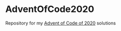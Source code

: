 # AdventOfCode2020
Repository for my [Advent of Code of 2020](https://adventofcode.com/2020) solutions
